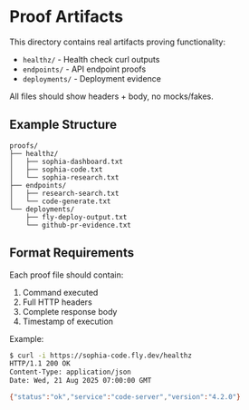 # Proof Artifacts

This directory contains real artifacts proving functionality:

- `healthz/` - Health check curl outputs
- `endpoints/` - API endpoint proofs  
- `deployments/` - Deployment evidence

All files should show headers + body, no mocks/fakes.

## Example Structure

```
proofs/
├── healthz/
│   ├── sophia-dashboard.txt
│   ├── sophia-code.txt
│   └── sophia-research.txt
├── endpoints/
│   ├── research-search.txt
│   └── code-generate.txt
└── deployments/
    ├── fly-deploy-output.txt
    └── github-pr-evidence.txt
```

## Format Requirements

Each proof file should contain:
1. Command executed
2. Full HTTP headers
3. Complete response body
4. Timestamp of execution

Example:
```bash
$ curl -i https://sophia-code.fly.dev/healthz
HTTP/1.1 200 OK
Content-Type: application/json
Date: Wed, 21 Aug 2025 07:00:00 GMT

{"status":"ok","service":"code-server","version":"4.2.0"}
```

